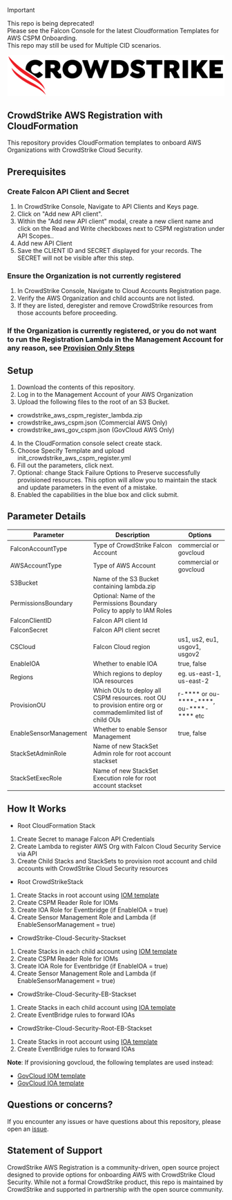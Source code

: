 > [!IMPORTANT]
> This repo is being deprecated!  
> Please see the Falcon Console for the latest Cloudformation Templates for AWS CSPM Onboarding.  
> This repo may still be used for Multiple CID scenarios.  

![](https://raw.githubusercontent.com/CrowdStrike/falconpy/main/docs/asset/cs-logo.png)

## CrowdStrike AWS Registration with CloudFormation

This repository provides CloudFormation templates to onboard AWS Organizations with CrowdStrike Cloud Security.

## Prerequisites

### Create Falcon API Client and Secret
1. In CrowdStrike Console, Navigate to API Clients and Keys page.
2. Click on "Add new API client".
3. Within the "Add new API client" modal, create a new client name and click on the Read and Write checkboxes next to CSPM registration under API Scopes..
4. Add new API Client
5. Save the CLIENT ID and SECRET displayed for your records. The SECRET will not be visible after this step.

### Ensure the Organization is not currently registered
1. In CrowdStrike Console, Navigate to Cloud Accounts Registration page.
2. Verify the AWS Organization and child accounts are not listed.
3. If they are listed, deregister and remove CrowdStrike resources from those accounts before proceeding.

### If the Organization is currently registered, or you do not want to run the Registration Lambda in the Management Account for any reason, see [Provision Only Steps](./provision-only/README.md)

## Setup
1. Download the contents of this repository.
2. Log in to the Management Account of your AWS Organization
3. Upload the following files to the root of an S3 Bucket.
- crowdstrike_aws_cspm_register_lambda.zip 
- crowdstrike_aws_cspm.json (Commercial AWS Only)
- crowdstrike_aws_gov_cspm.json (GovCloud AWS Only)
4. In the CloudFormation console select create stack.
5. Choose Specify Template and upload init_crowdstrike_aws_cspm_register.yml
6. Fill out the parameters, click next.
7. Optional: change Stack Failure Options to Preserve successfully provisioned resources. This option will allow you to maintain the stack and update parameters in the event of a mistake.
7. Enabled the capabilities in the blue box and click submit.

## Parameter Details
| Parameter | Description | Options |
|---|---|---|
|FalconAccountType| Type of CrowdStrike Falcon Account |commercial or govcloud|
|AWSAccountType| Type of AWS Account |commercial or govcloud|
|S3Bucket| Name of the S3 Bucket containing lambda.zip| |
|PermissionsBoundary| Optional: Name of the Permissions Boundary Policy to apply to IAM Roles||
|FalconClientID| Falcon API client Id | |
|FalconSecret| Falcon API client secret| |
|CSCloud| Falcon Cloud region| us1, us2, eu1, usgov1, usgov2|
|EnableIOA| Whether to enable IOA| true, false|
|Regions| Which regions to deploy IOA resources| eg. us-east-1, us-east-2|
|ProvisionOU| Which OUs to deploy all CSPM resources. root OU to provision entire org or commademlimited list of child OUs| r-**** or ou-\*\*\*\*-\*\*\*\*, ou-\*\*\*\*-\*\*\*\* etc|
|EnableSensorManagement| Whether to enable Sensor Management| true, false|
|StackSetAdminRole| Name of new StackSet Admin role for root account stackset||
|StackSetExecRole| Name of new StackSet Execution role for root account stackset||

## How It Works

- Root CloudFormation Stack 
1. Create Secret to manage Falcon API Credentials
2. Create Lambda to register AWS Org with Falcon Cloud Security Service via API
3. Create Child Stacks and StackSets to provision root account and child accounts with CrowdStrike Cloud Security resources
- Root CrowdStrikeStack
1. Create Stacks in root account using [IOM template](./crowdstrike_aws_cspm.json)
2. Create CSPM Reader Role for IOMs
3. Create IOA Role for Eventbridge (if EnableIOA = true)
4. Create Sensor Management Role and Lambda (if EnableSensorManagement = true)
- CrowdStrike-Cloud-Security-Stackset 
1. Create Stacks in each child account using [IOM template](./crowdstrike_aws_cspm.json)
2. Create CSPM Reader Role for IOMs
3. Create IOA Role for Eventbridge (if EnableIOA = true)
4. Create Sensor Management Role and Lambda (if EnableSensorManagement = true)
- CrowdStrike-Cloud-Security-EB-Stackset 
1. Create Stacks in each child account using [IOA template](https://cs-prod-cloudconnect-templates.s3.amazonaws.com/aws_cspm_cloudformation_eb_v2.json)
2. Create EventBridge rules to forward IOAs
- CrowdStrike-Cloud-Security-Root-EB-Stackset
1. Create Stacks in root account using [IOA template](https://cs-prod-cloudconnect-templates.s3.amazonaws.com/aws_cspm_cloudformation_eb_v2.json)
2. Create EventBridge rules to forward IOAs

**Note**: If provisioning govcloud, the following templates are used instead:
- [GovCloud IOM template](./crowdstrike_aws_gov_cspm.json)
- [GovCloud IOA template](https://cs-csgov-laggar-cloudconnect-templates.s3-us-gov-west-1.amazonaws.com/aws_cspm_cloudformation_eb_v2.json)

## Questions or concerns?

If you encounter any issues or have questions about this repository, please open an [issue](https://github.com/CrowdStrike/cloud-aws-registration-cloudformation/issues/new/choose).

## Statement of Support

CrowdStrike AWS Registration is a community-driven, open source project designed to provide options for onboarding AWS with CrowdStrike Cloud Security. While not a formal CrowdStrike product, this repo is maintained by CrowdStrike and supported in partnership with the open source community.